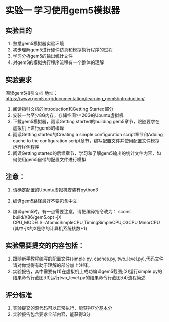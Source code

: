 # 实验一  学习使用gem5模拟器
## 实验目的
1.	熟悉gem5模拟器实验环境
2.	初步理解gem5进行硬件仿真和模拟执行程序的过程
3.	学习分析gem5的输出统计文件
4.	对gem5的模拟执行程序流程有一个整体的理解

## 实验要求
阅读gem5指引文档
地址：https://www.gem5.org/documentation/learning_gem5/introduction/

1.	阅读指引文档的Introduction和Getting Started部分
2.	安装一台至少8G内存，存储空间>=20G的Ubuntu虚拟机
3.	下载gem5模拟器，阅读Getting started的building gem5章节，跟随要求在虚拟机上进行gem5的编译
4.	阅读Getting started的Creating a simple configuration script章节和Adding cache to the configuration script章节，编写配置文件并使用配置文件模拟运行样例程序
5.	阅读Getting started的后续章节，学习和了解gem5输出的统计文件内容，如何使用gem5自带的配置文件进行模拟


## 注意：
1.	请确定配置的Ubuntu虚拟机安装有python3

2.	编译gem5路径最好不要包含中文

3.	编译gem5时，有一点需要注意，请把编译指令改为：
   	scons build/X86/gem5.opt -jX CPU_MODELS=AtomicSimpleCPU,TimingSimpleCPU,O3CPU,MinorCPU 
       (其中-jX的X是你的计算机系统核数+1)

## 实验需要提交的内容包括：

1.	跟随新手教程编写的配置文件(simple.py, caches.py, two_level.py),代码文件请对你觉得有助于理解的部分加上注释。
2.	实验报告，其中需要有(1)在虚拟机上成功编译gem5截图;(2)运行simple.py的结果命令行截图;(3)运行two_level.py的结果命令行截图;(4)流程简述

## 评分标准
1. 实验提交的源代码可以正常执行，能获得7分基本分
2. 实验报告包含要求全部内容，能获得3分
